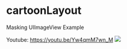 # cartoonLayout
Masking UIImageView Example

Youtube:
https://youtu.be/Yw4qmM7wn_M
<img src="https://user-images.githubusercontent.com/32739662/147731002-ffb58c4f-2b05-4351-896e-9250e2ea0e53.png" />
